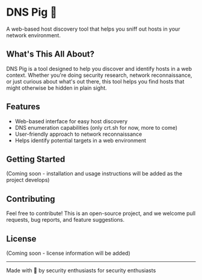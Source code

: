 # DNS Pig 🐷

A web-based host discovery tool that helps you sniff out hosts in your network environment.

## What's This All About?

DNS Pig is a tool designed to help you discover and identify hosts in a web context. Whether you're doing security research, network reconnaissance, or just curious about what's out there, this tool helps you find hosts that might otherwise be hidden in plain sight.

## Features

- Web-based interface for easy host discovery
- DNS enumeration capabilities (only crt.sh for now, more to come)
- User-friendly approach to network reconnaissance
- Helps identify potential targets in a web environment

## Getting Started

(Coming soon - installation and usage instructions will be added as the project develops)

## Contributing

Feel free to contribute! This is an open-source project, and we welcome pull requests, bug reports, and feature suggestions.

## License

(Coming soon - license information will be added)

---

Made with 🐷 by security enthusiasts for security enthusiasts
